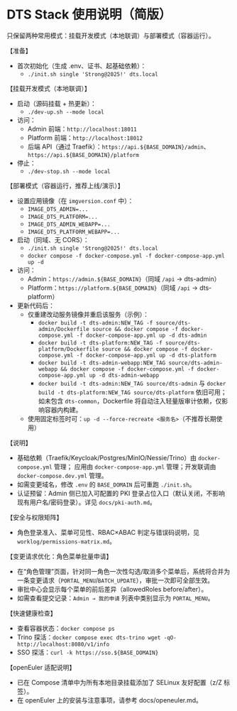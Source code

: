 # DTS Stack 使用说明（简版）

只保留两种常用模式：挂载开发模式（本地联调）与部署模式（容器运行）。

【准备】
- 首次初始化（生成 .env、证书、起基础依赖）：
  - `./init.sh single 'Strong@2025!' dts.local`

【挂载开发模式（本地联调）】
- 启动（源码挂载 + 热更新）：
  - `./dev-up.sh --mode local`
- 访问：
  - Admin 前端：`http://localhost:18011`
  - Platform 前端：`http://localhost:18012`
  - 后端 API（通过 Traefik）：`https://api.${BASE_DOMAIN}/admin`、`https://api.${BASE_DOMAIN}/platform`
- 停止：
  - `./dev-stop.sh --mode local`

【部署模式（容器运行，推荐上线/演示）】
- 设置应用镜像（在 `imgversion.conf` 中）：
  - `IMAGE_DTS_ADMIN=...`
  - `IMAGE_DTS_PLATFORM=...`
  - `IMAGE_DTS_ADMIN_WEBAPP=...`
  - `IMAGE_DTS_PLATFORM_WEBAPP=...`
- 启动（同域、无 CORS）：
  - `./init.sh single 'Strong@2025!' dts.local`
  - `docker compose -f docker-compose.yml -f docker-compose-app.yml up -d`
- 访问：
  - Admin：`https://admin.${BASE_DOMAIN}`（同域 `/api` → dts-admin）
  - Platform：`https://platform.${BASE_DOMAIN}`（同域 `/api` → dts-platform）
- 更新代码后：
  - 仅重建改动服务镜像并重启该服务（示例）：
    - `docker build -t dts-admin:NEW_TAG -f source/dts-admin/Dockerfile source && docker compose -f docker-compose.yml -f docker-compose-app.yml up -d dts-admin`
    - `docker build -t dts-platform:NEW_TAG -f source/dts-platform/Dockerfile source && docker compose -f docker-compose.yml -f docker-compose-app.yml up -d dts-platform`
    - `docker build -t dts-admin-webapp:NEW_TAG source/dts-admin-webapp && docker compose -f docker-compose.yml -f docker-compose-app.yml up -d dts-admin-webapp`
    - `docker build -t dts-admin:NEW_TAG source/dts-admin` 与 `docker build -t dts-platform:NEW_TAG source/dts-platform` 依旧可用；如未包含 `dts-common`，Dockerfile 将自动注入轻量版审计依赖，仅影响容器内构建。
  - 使用固定标签时可：`up -d --force-recreate <服务名>`（不推荐长期使用）

【说明】
- 基础依赖（Traefik/Keycloak/Postgres/MinIO/Nessie/Trino）由 `docker-compose.yml` 管理；
  应用由 `docker-compose-app.yml` 管理；开发联调由 `docker-compose.dev.yml` 管理。
- 如需变更域名，修改 `.env` 的 `BASE_DOMAIN` 后可重跑 `./init.sh`。
- 认证预留：Admin 侧已加入可配置的 PKI 登录占位入口（默认关闭，不影响现有用户名/密码登录）。详见 `docs/pki-auth.md`。

【安全与权限矩阵】
- 角色登录准入、菜单可见性、RBAC×ABAC 判定与错误码说明，见 `worklog/permissions-matrix.md`。

【变更请求优化：角色菜单批量申请】
- 在“角色管理”页面，针对同一角色一次性勾选/取消多个菜单后，系统将合并为一条变更请求（`PORTAL_MENU`/`BATCH_UPDATE`），审批一次即可全部生效。
- 审批中心会显示每个菜单的前后差异（allowedRoles before/after）。
- 如需查看提交记录：`Admin → 我的申请` 列表中类别显示为 `PORTAL_MENU`。

【快速健康检查】
- 查看容器状态：`docker compose ps`
- Trino 探活：`docker compose exec dts-trino wget -qO- http://localhost:8080/v1/info`
- SSO 探活：`curl -k https://sso.${BASE_DOMAIN}`

【openEuler 适配说明】
- 已在 Compose 清单中为所有本地目录挂载添加了 SELinux 友好配置（z/Z 标签）。
- 在 openEuler 上的安装与注意事项，请参考 docs/openeuler.md。
